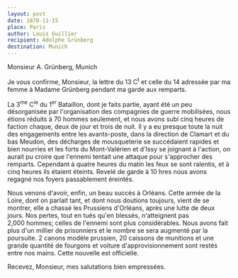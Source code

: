 ```yaml
---
layout: post
date: 1870-11-15
place: Paris
author: Louis Guillier
recipient: Adolphe Grünberg
destination: Munich
---
```


Monsieur A. Grünberg, Munich


Je vous confirme, Monsieur, la lettre du 13 C<sup>t</sup> et celle du 14 adressée par ma
femme à Madame Grünberg pendant ma garde aux remparts.

La 3<sup>me</sup> C<sup>ie</sup> du 1<sup>er</sup> Bataillon, dont je faits partie, ayant été un peu
désorganisée par l'organisation des compagnies de guerre mobilisées, nous
étions réduits à 70 hommes seulement, et nous avons subi cinq heures de faction
chaque, deux de jour et trois de nuit.
Il y a eu presque toute la nuit des engagements entre les avants-poste, dans la
direction de Clamart et du bas Meudon, des décharges de mousqueterie se
succédaient rapides et bien nourries et les forts du Mont-Valérien et d'Issy se
joignant à l'action, on aurait pu croire que l'ennemi tentait une attaque pour
s'approcher des remparts. Cependant à quatre heures du matin les feux se sont
ralentis, et à cinq heures ils étaient éteints.
Revelé de garde à 10 hres nous avons regagné nos foyers passablement éreintés.

Nous venons d'avoir, enfin, un beau succès à Orléans.
Cette armée de la Loire, dont on parlait tant, et dont nous doutions toujours,
vient de se montrer, elle a chassé les Prussiens d'Orléans, après une lutte de
deux jours.
Nos pertes, tout en tués qu'en blessés, n'atteignent pas 2,000 hommes; celles
de l'ennemi sont plus considérables.
Nous avons fait plus d'un millier de prisonniers et le nombre se sera augmenté
par la poursuite. 2 canons modèle prussien, 20 caissons de munitions et une
grande quantité de fourgons et voiture d'approvisionnement sont restés entre
nos mains.
Cette nouvelle est officielle.

Recevez, Monsieur, mes salutations bien empressées.
